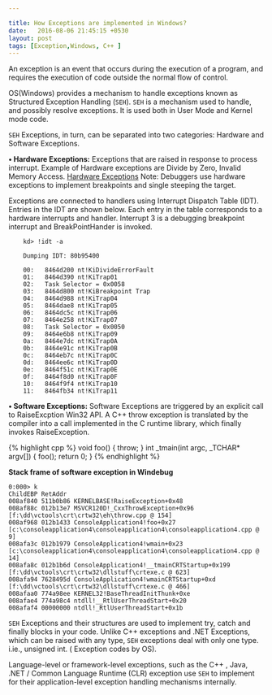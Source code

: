 ```yaml
---

title: How Exceptions are implemented in Windows?
date:   2016-08-06 21:45:15 +0530
layout: post
tags: [Exception,Windows, C++ ]
---
```


An exception is an event that occurs during the execution of a program, and requires the execution of code outside the normal flow of control.

OS(Windows) provides a mechanism to handle exceptions known as Structured Exception Handling (`SEH`). `SEH` is a mechanism used to handle, and possibly resolve exceptions.  It is used both in User Mode and Kernel mode code.

`SEH` Exceptions, in turn, can be separated into two categories: Hardware and Software Exceptions.

**• Hardware Exceptions:** Exceptions that are raised in response to process interrupt.  Example of Hardware exceptions are Divide by Zero, Invalid Memory Access.  [Hardware Exceptions](https://msdn.microsoft.com/en-us/library/w49wew4f.aspx "Hardware Exceptions")
Note: Debuggers use hardware exceptions to implement breakpoints and single steeping the target.

Exceptions are connected to handlers using Interrupt Dispatch Table (IDT). Entries in the IDT are shown below. Each entry in the table corresponds to a hardware interrupts and handler. Interrupt 3 is a debugging breakpoint interrupt and BreakPointHander is invoked.

```
    kd> !idt -a
    
    Dumping IDT: 80b95400
    
    00:   8464d200 nt!KiDivideErrorFault
    01:   8464d390 nt!KiTrap01
    02:   Task Selector = 0x0058
    03:   8464d800 nt!KiBreakpoint Trap
    04:   8464d988 nt!KiTrap04
    05:   8464dae8 nt!KiTrap05
    06:   8464dc5c nt!KiTrap06
    07:   8464e258 nt!KiTrap07
    08:   Task Selector = 0x0050
    09:   8464e6b8 nt!KiTrap09
    0a:   8464e7dc nt!KiTrap0A
    0b:   8464e91c nt!KiTrap0B
    0c:   8464eb7c nt!KiTrap0C
    0d:   8464ee6c nt!KiTrap0D
    0e:   8464f51c nt!KiTrap0E
    0f:   8464f8d0 nt!KiTrap0F
    10:   8464f9f4 nt!KiTrap10
    11:   8464fb34 nt!KiTrap11
```

**• Software  Exceptions:** Software Exceptions are triggered by an explicit call to RaiseExcption Win32 API. A C++ throw exception is translated by the compiler into a call implemented in the C runtime library, which finally invokes RaiseException.  


{% highlight cpp %}
void foo()
{
	throw;
}
int _tmain(int argc, _TCHAR* argv[])
{
	foo();
	return 0;
}
{% endhighlight %}


**Stack frame of software exception in Windebug**
```
0:000> k
ChildEBP RetAddr  
008af840 511b0b86 KERNELBASE!RaiseException+0x48
008af88c 012b13e7 MSVCR120D!_CxxThrowException+0x96 [f:\dd\vctools\crt\crtw32\eh\throw.cpp @ 154]
008af968 012b1433 ConsoleApplication4!foo+0x27 [c:\consoleapplication4\consoleapplication4\consoleapplication4.cpp @ 9]
008afa3c 012b1979 ConsoleApplication4!wmain+0x23 [c:\consoleapplication4\consoleapplication4\consoleapplication4.cpp @ 14]
008afa8c 012b1b6d ConsoleApplication4!__tmainCRTStartup+0x199 [f:\dd\vctools\crt\crtw32\dllstuff\crtexe.c @ 623]
008afa94 7628495d ConsoleApplication4!wmainCRTStartup+0xd [f:\dd\vctools\crt\crtw32\dllstuff\crtexe.c @ 466]
008afaa0 774a98ee KERNEL32!BaseThreadInitThunk+0xe
008afae4 774a98c4 ntdll!__RtlUserThreadStart+0x20
008afaf4 00000000 ntdll!_RtlUserThreadStart+0x1b
```


`SEH` Exceptions and their structures are used to implement  try, catch and finally blocks in your code. Unlike C++ exceptions and .NET Exceptions, which can be raised with any type, `SEH` exceptions deal with only one type.  i.ie., unsigned int. ( Exception codes by OS).

Language-level or framework-level exceptions, such as the C++ , Java,  .NET / Common Language Runtime (CLR) exception use `SEH` to implement for their application-level exception handling mechanisms internally. 




